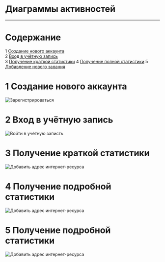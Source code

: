# Диаграммы активностей
---

# Содержание
1 [Создание нового аккаунта](#create_new_account)  
2 [Вход в учётную запись](#login)  
3 [Получение краткой статистики](#get_brief_statistics)
4 [Получение полной статистики](#get_detailed_statistics)
5 [Добавление нового задания](#create_new_task)

<a name="create_new_account"/>

# 1 Создание нового аккаунта
![Зарегистрироваться](../../../Illustrations/PNG/Activity/CreateAnAccount.vpd.png)

<a name="login"/>

# 2 Вход в учётную запись
![Войти в учётную записть](../../../Illustrations/PNG/Activity/LogIn.vpd.png)

<a name="get_brief_statistics"/>

# 3 Получение краткой статистики
![Добавить адрес интернет-ресурса](../../../Illustrations/PNG/Activity/BriefStatistics.vpd.png)

<a name="get_detailed_statistics"/>

# 4 Получение подробной статистики
![Добавить адрес интернет-ресурса](../../../Illustrations/PNG/Activity/DetailedStatistics.vpd.png)

<a name="create_new_task"/>

# 5 Получение подробной статистики
![Добавить адрес интернет-ресурса](../../../Illustrations/PNG/Activity/CreateANewTask.vpd.png)
